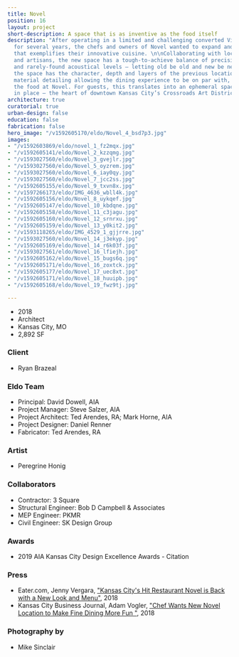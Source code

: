 ```yaml
---
title: Novel
position: 16
layout: project
short-description: A space that is as inventive as the food itself
description: "After operating in a limited and challenging converted Victorian house
  for several years, the chefs and owners of Novel wanted to expand and create a space
  that exemplifies their innovative cuisine. \n\nCollaborating with local artists
  and artisans, the new space has a tough-to-achieve balance of precision, looseness,
  and rarely-found acoustical levels — letting old be old and new be new. Architecturally,
  the space has the character, depth and layers of the previous location with classic
  material detailing allowing the dining experience to be on par with, but not overwhelming
  the food at Novel. For guests, this translates into an ephemeral space grounded
  in place — the heart of downtown Kansas City’s Crossroads Art District."
architecture: true
curatorial: true
urban-design: false
education: false
fabrication: false
hero_image: "/v1592605170/eldo/Novel_4_bsd7p3.jpg"
images:
- "/v1592603869/eldo/novel_1_fz2mqx.jpg"
- "/v1592605141/eldo/Novel_2_kzzqmg.jpg"
- "/v1593027560/eldo/Novel_3_gvejlr.jpg"
- "/v1593027560/eldo/Novel_5_oyzrem.jpg"
- "/v1593027560/eldo/Novel_6_iay0qy.jpg"
- "/v1593027560/eldo/Novel_7_jcc2ss.jpg"
- "/v1592605155/eldo/Novel_9_txvn8x.jpg"
- "/v1597266173/eldo/IMG_4636_wbll4k.jpg"
- "/v1592605156/eldo/Novel_8_uykqef.jpg"
- "/v1592605147/eldo/Novel_10_kbdqne.jpg"
- "/v1592605158/eldo/Novel_11_c3jagu.jpg"
- "/v1592605160/eldo/Novel_12_srnrxu.jpg"
- "/v1592605159/eldo/Novel_13_y0kit2.jpg"
- "/v1593118265/eldo/IMG_4529_1_gjjrre.jpg"
- "/v1593027560/eldo/Novel_14_j3ekyp.jpg"
- "/v1592605169/eldo/Novel_14_r6k03f.jpg"
- "/v1593027561/eldo/Novel_16_lfiejh.jpg"
- "/v1592605162/eldo/Novel_15_bugs6q.jpg"
- "/v1592605171/eldo/Novel_16_zoxtck.jpg"
- "/v1592605177/eldo/Novel_17_uec8xt.jpg"
- "/v1592605171/eldo/Novel_18_huuipb.jpg"
- "/v1592605168/eldo/Novel_19_fwz9tj.jpg"

---
```

* 2018
* Architect
* Kansas City, MO
* 2,892 SF

### Client

* Ryan Brazeal

### Eldo Team

* Principal: David Dowell, AIA
* Project Manager: Steve Salzer, AIA
* Project Architect: Ted Arendes, RA; Mark Horne, AIA
* Project Designer: Daniel Renner
* Fabricator: Ted Arendes, RA

### Artist

* Peregrine Honig

### Collaborators

* Contractor: 3 Square
* Structural Engineer: Bob D Campbell & Associates
* MEP Engineer: PKMR
* Civil Engineer: SK Design Group

### Awards

* 2019 AIA Kansas City Design Excellence Awards -  Citation

### Press

* Eater.com, Jenny Vergara, ["Kansas City's Hit Restaurant Novel is Back with a New Look and Menu"](https://www.eater.com/2018/4/27/17290716/novel-restaurant-kansas-city-ryan-brazeal-jessica-armstrong-opening-photos "Kansas City's Hit Restaurant Novel is Back with a New Look and Menu"), 2018
* Kansas City Business Journal, Adam Vogler, ["Chef Wants New Novel Location to Make Fine Dining More Fun "](https://www.bizjournals.com/kansascity/news/2018/05/17/novel-crossroads-restaurant-photo-tour.html?ana=e_ae_set1&s=article_du&ed=2018-05-17&u=K3wntxBPBCRSVp6ZHeNTTA02ed89d8&t=1526589671&j=81651381 "Chef Wants New Novel Location to Make Fine Dining More Fun "), 2018

### Photography by

* Mike Sinclair